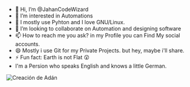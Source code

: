 - 👋 Hi, I’m @JahanCodeWizard
- 👀 I’m interested in Automations
- 🌱 I mostly use Pyhton and I love GNU/Linux.
- 💞️ I’m looking to collaborate on Automation and designing software
- 📫 How to reach me you ask? in my Profile you can Find My social accounts.
- 😄 Mostly i use Git for my Private Projects. but hey, maybe i'll share.
- ⚡ Fun fact: Earth is not Flat 😲
- I'm a Persion who speaks English and knows a little German.
<img src="https://upload.wikimedia.org/wikipedia/commons/thumb/e/e0/Creaci%C3%B3n_de_Ad%C3%A1n.jpg/1199px-Creaci%C3%B3n_de_Ad%C3%A1n.jpg" alt="Creación de Adán" style="height: auto; max-width: 100%; align: center;">
<!---
JahanCodeWizard/JahanCodeWizard is a ✨ special ✨ repository because its `README.md` (this file) appears on your GitHub profile.
You can click the Preview link to take a look at your changes.
--->
